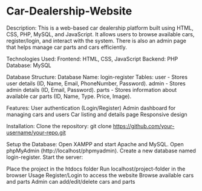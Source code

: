 # Car-Dealership-Website
Description:
This is a web-based car dealership platform built using HTML, CSS, PHP, MySQL, and JavaScript. It allows users to browse available cars, register/login, and interact with the system. There is also an admin page that helps manage car parts and cars efficiently.

Technologies Used:
Frontend: HTML, CSS, JavaScript
Backend: PHP
Database: MySQL

Database Structure:
Database Name: login-register
Tables:
user - Stores user details (ID, Name, Email, PhoneNumber, Password).
admin - Stores admin details (ID, Email, Password).
parts - Stores information about available car parts (ID, Name, Type. Price, Image).

Features:
User authentication (Login/Register)
Admin dashboard for managing cars and users
Car listing and details page
Responsive design

Installation:
Clone the repository:
git clone https://github.com/your-username/your-repo.git

Setup the Database:
Open XAMPP and start Apache and MySQL.
Open phpMyAdmin (http://localhost/phpmyadmin).
Create a new database named login-register.
Start the server:

Place the project in the htdocs folder
Run localhost/project-folder in the browser
Usage
Register/Login to access the website
Browse available cars and parts
Admin can add/edit/delete cars and parts
